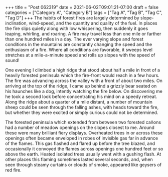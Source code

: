 +++
title = "Post 062319"
date = 2021-06-02T09:01:21-07:00
draft = false
categories = ["Category A", "Category B"]
tags = ["Tag A", "Tag B", "Tag C", "Tag D"]
+++
The habits of forest fires are largely determined by slope-inclination, wind-speed, and the quantity and quality of the fuel. In places the fire slips quietly along with low whispering, then suddenly it goes leaping, whirling, and roaring. A fire may travel less than one mile or farther than one hundred miles in a day. The ever varying slope and forest conditions in the mountains are constantly changing the speed and the enthusiasm of a fire. Where all conditions are favorable, it sweeps level stretches at a mile-a-minute speed and rolls up slopes with the speed of sound!

One evening I climbed a high ridge that stood about half a mile in front of a heavily forested peninsula which the fire-front would reach in a few hours. The fire was advancing across the valley with a front of about two miles. On arriving at the top of the ridge, I came up behind a grizzly bear seated on his haunches like a dog, intently watching the fire below. On discovering me he took a second look before concentrating his mind on a speedy retreat. Along the ridge about a quarter of a mile distant, a number of mountain sheep could be seen through the falling ashes, with heads toward the fire, but whether they were excited or simply curious could not be determined.

The forested peninsula which extended from between two forested cañons had a number of meadow openings on the slopes closest to me. Around these were many brilliant fiery displays. Overheated trees in or across these openings often became enveloped in robes of invisible gas far in advance of the flames. This gas flashed and flared up before the tree blazed, and occasionally it convoyed the flames across openings one hundred feet or so above the earth. Heated isolated trees usually went with a gushing flash. At other places this flaming sometimes lasted several seconds, and, when seen through steamy curtains or clouds of smoke, appeared like geysers of red fire.
